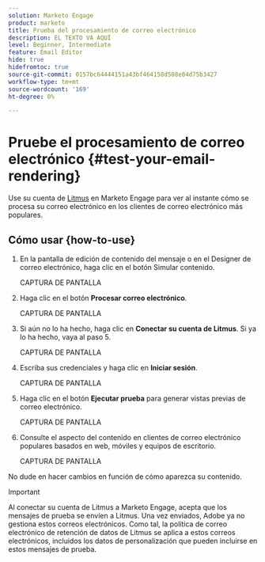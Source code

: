 ```yaml
---
solution: Marketo Engage
product: marketo
title: Prueba del procesamiento de correo electrónico
description: EL TEXTO VA AQUÍ
level: Beginner, Intermediate
feature: Email Editor
hide: true
hidefromtoc: true
source-git-commit: 0157bc64444151a43bf464158d508e84d75b3427
workflow-type: tm+mt
source-wordcount: '169'
ht-degree: 0%

---
```


# Pruebe el procesamiento de correo electrónico {#test-your-email-rendering}

Use su cuenta de [Litmus](https://www.litmus.com/email-testing) en Marketo Engage para ver al instante cómo se procesa su correo electrónico en los clientes de correo electrónico más populares.

## Cómo usar {how-to-use}

1. En la pantalla de edición de contenido del mensaje o en el Designer de correo electrónico, haga clic en el botón Simular contenido.

   CAPTURA DE PANTALLA

1. Haga clic en el botón **Procesar correo electrónico**.

   CAPTURA DE PANTALLA

1. Si aún no lo ha hecho, haga clic en **Conectar su cuenta de Litmus**. Si ya lo ha hecho, vaya al paso 5.

   CAPTURA DE PANTALLA

1. Escriba sus credenciales y haga clic en **Iniciar sesión**.

   CAPTURA DE PANTALLA

1. Haga clic en el botón **Ejecutar prueba** para generar vistas previas de correo electrónico.

   CAPTURA DE PANTALLA

1. Consulte el aspecto del contenido en clientes de correo electrónico populares basados en web, móviles y equipos de escritorio.

   CAPTURA DE PANTALLA

No dude en hacer cambios en función de cómo aparezca su contenido.

>[!IMPORTANT]
>
>Al conectar su cuenta de Litmus a Marketo Engage, acepta que los mensajes de prueba se envíen a Litmus. Una vez enviados, Adobe ya no gestiona estos correos electrónicos. Como tal, la política de correo electrónico de retención de datos de Litmus se aplica a estos correos electrónicos, incluidos los datos de personalización que pueden incluirse en estos mensajes de prueba.
